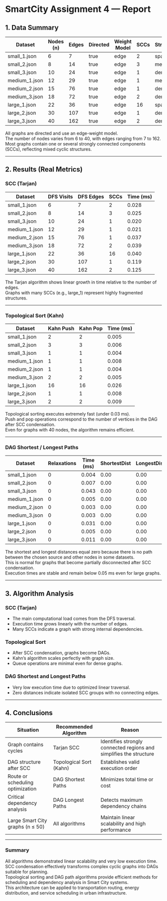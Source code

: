 # SmartCity Assignment 4 — Report 

## 1. Data Summary

| Dataset | Nodes (n) | Edges | Directed | Weight Model | SCCs | Structure |
|----------|------------|--------|-----------|---------------|--------|-------------|
| small_1.json | 6 | 7 | true | edge | 2 | sparse |
| small_2.json | 8 | 14 | true | edge | 3 | medium |
| small_3.json | 10 | 24 | true | edge | 1 | dense |
| medium_1.json | 12 | 29 | true | edge | 1 | medium |
| medium_2.json | 15 | 76 | true | edge | 1 | dense |
| medium_3.json | 18 | 72 | true | edge | 2 | dense |
| large_1.json | 22 | 36 | true | edge | 16 | sparse |
| large_2.json | 30 | 107 | true | edge | 1 | dense |
| large_3.json | 40 | 162 | true | edge | 2 | dense |

All graphs are directed and use an edge-weight model.  
The number of nodes varies from 6 to 40, with edges ranging from 7 to 162.  
Most graphs contain one or several strongly connected components (SCCs), reflecting mixed cyclic structures.

---

## 2. Results (Real Metrics)

### SCC (Tarjan)

| Dataset | DFS Visits | DFS Edges | SCCs | Time (ms) |
|----------|-------------|------------|-------|------------|
| small_1.json | 6 | 7 | 2 | 0.028 |
| small_2.json | 8 | 14 | 3 | 0.025 |
| small_3.json | 10 | 24 | 1 | 0.020 |
| medium_1.json | 12 | 29 | 1 | 0.021 |
| medium_2.json | 15 | 76 | 1 | 0.037 |
| medium_3.json | 18 | 72 | 2 | 0.039 |
| large_1.json | 22 | 36 | 16 | 0.040 |
| large_2.json | 30 | 107 | 1 | 0.119 |
| large_3.json | 40 | 162 | 2 | 0.125 |

The Tarjan algorithm shows linear growth in time relative to the number of edges.  
Graphs with many SCCs (e.g., large_1) represent highly fragmented structures.

---

### Topological Sort (Kahn)

| Dataset | Kahn Push | Kahn Pop | Time (ms) |
|----------|------------|------------|------------|
| small_1.json | 2 | 2 | 0.005 |
| small_2.json | 3 | 3 | 0.006 |
| small_3.json | 1 | 1 | 0.004 |
| medium_1.json | 1 | 1 | 0.008 |
| medium_2.json | 1 | 1 | 0.004 |
| medium_3.json | 2 | 2 | 0.005 |
| large_1.json | 16 | 16 | 0.026 |
| large_2.json | 1 | 1 | 0.008 |
| large_3.json | 2 | 2 | 0.009 |

Topological sorting executes extremely fast (under 0.03 ms).  
Push and pop operations correspond to the number of vertices in the DAG after SCC condensation.  
Even for graphs with 40 nodes, the algorithm remains efficient.

---

### DAG Shortest / Longest Paths

| Dataset | Relaxations | Time (ms) | ShortestDist | LongestDist |
|----------|--------------|------------|---------------|---------------|
| small_1.json | 0 | 0.004 | 0.00 | 0.00 |
| small_2.json | 0 | 0.007 | 0.00 | 0.00 |
| small_3.json | 0 | 0.043 | 0.00 | 0.00 |
| medium_1.json | 0 | 0.005 | 0.00 | 0.00 |
| medium_2.json | 0 | 0.003 | 0.00 | 0.00 |
| medium_3.json | 0 | 0.003 | 0.00 | 0.00 |
| large_1.json | 0 | 0.031 | 0.00 | 0.00 |
| large_2.json | 0 | 0.005 | 0.00 | 0.00 |
| large_3.json | 0 | 0.011 | 0.00 | 0.00 |

The shortest and longest distances equal zero because there is no path between the chosen source and other nodes in some datasets.  
This is normal for graphs that become partially disconnected after SCC condensation.  
Execution times are stable and remain below 0.05 ms even for large graphs.

---

## 3. Algorithm Analysis

### SCC (Tarjan)
- The main computational load comes from the DFS traversal.
- Execution time grows linearly with the number of edges.
- Many SCCs indicate a graph with strong internal dependencies.

### Topological Sort
- After SCC condensation, graphs become DAGs.
- Kahn’s algorithm scales perfectly with graph size.
- Queue operations are minimal even for dense graphs.

### DAG Shortest and Longest Paths
- Very low execution time due to optimized linear traversal.
- Zero distances indicate isolated SCC groups with no connecting edges.

---

## 4. Conclusions

| Situation | Recommended Algorithm | Reason |
|------------|----------------------|---------|
| Graph contains cycles | Tarjan SCC | Identifies strongly connected regions and simplifies the structure |
| DAG structure after SCC | Topological Sort (Kahn) | Establishes valid execution order |
| Route or scheduling optimization | DAG Shortest Paths | Minimizes total time or cost |
| Critical dependency analysis | DAG Longest Paths | Detects maximum dependency chains |
| Large Smart City graphs (n ≤ 50) | All algorithms | Maintain linear scalability and high performance |

---

### Summary

All algorithms demonstrated linear scalability and very low execution time.  
SCC condensation effectively transforms complex cyclic graphs into DAGs suitable for planning.  
Topological sorting and DAG path algorithms provide efficient methods for scheduling and dependency analysis in Smart City systems.  
This architecture can be applied to transportation routing, energy distribution, and service scheduling in urban infrastructure.
